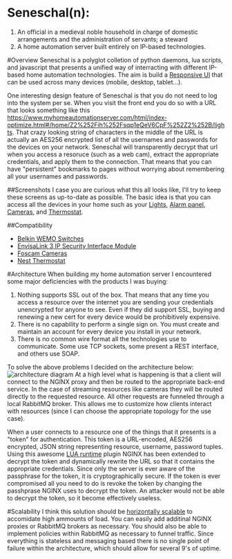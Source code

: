 Seneschal(n):
=====
1. An official in a medieval noble household in charge of domestic arrangements and the administration of servants; a steward
2. A home automation server built entirely on IP-based technologies. 

#Overview
Seneschal is a polyglot colletion of python daemons, lua scripts, and javascript that  presents a unified way of interracting with different IP-based home automation technologies. The aim is build a [Responsive UI] that can be used across many devices (mobile, desktop, tablet...). 

One interesting design feature of Seneschal is that you do not need to log into the system per se. When you visit the front end you do so with a URL that looks something like this https://www.myhomeautomationserver.com/html/index-optimize.html#/home/Z2%252Fih%252Fsqp1eQeV6CpF%252Z2%252B/lights. That crazy looking string of characters in the middle of the URL is actually an AES256 encrypted list of all the usernames and passwords for the devices on your network. Seneschal will transparently decrypt that url when you access a resoruce (such as a web cam), extract the appropriate credentials, and apply them to the connection. That means that you can have "persistent" bookmarks to pages without worrying about remembering all your usernames and passwords. 

##Screenshots
I case you are curious what this all looks like, I'll try to keep these screens as up-to-date as possible. The basic idea is that you can access all the devices in your home such as your  [Lights], [Alarm panel], [Cameras], and [Thermostat].

##Compatibility
- [Belkin WEMO Switches]
- [EnvisaLink 3 IP Security Interface Module]
- [Foscam Cameras]
- [Nest Thermostat]

#Architecture
When building my home automation server I encountered some major deficiencies with the products I was buying:

1. Nothing supports SSL out of the box. That means that any time you access a resource over the internet you are sending your credentials unencrypted for anyone to see. Even if they did support SSL, buying and renewing a new cert for every device would be prohibitively expensive. 
2. There is no capability to perform a single sign on. You must create and maintain an account for every device you install in your network. 
3. There is no common wire format all the technologies use to communicate. Some use TCP sockets, some present a REST interface, and others use SOAP. 

To solve the above problems I decided on the architecture below:
![architecture diagram](https://raw.github.com/dretay/seneschal/master/imgs/seneschal_architecture.png)
At a high level what is happening is that a client will connect to the NGINX proxy and then be routed to the appropriate back-end service. In the case of streaming resources like cameras they will be routed directly to the requested resource. All other requests are funneled through a local RabbitMQ broker. This allows me to customize how clients interact with resources (since I can choose the appropriate topology for the use case). 

When a user connects to a resource one of the things that it presents is a "token" for authentication. This token is a URL-encoded, AES256 encrypted, JSON string representing resource, username, password tuples. Using this awesome [LUA runtime] plugin NGINX has been extended to decrypt the token and dynamically rewrite the URL so that it contains the appropriate credentials. Since only the server is ever aware of the passphrase for the token, it is cryptographically secure. If the token is ever compromised all you need to do is revoke the token by changing the passhprase NGINX uses to decrypt the token. An attacker would not be able to decrypt the token, so it become effectively useless.  

#Scalability
I think this solution should be [horizontally scalable] to accomidate high ammounts of load. You can easily add additinal NGINX proxies or RabbitMQ brokers as necessary. You should also be able to implement policies within RabbitMQ as necessary to funnel traffic. Since everything is stateless and messaging based there is no single point of failure within the architecture, which should allow for several 9's of uptime. 
 
[Alarm panel]:https://raw.github.com/dretay/seneschal/master/imgs/alarm.png
[cameras]:https://raw.github.com/dretay/seneschal/master/imgs/cameras.png
[lights]:https://raw.github.com/dretay/seneschal/master/imgs/lights.png
[menu system]:https://raw.github.com/dretay/seneschal/master/imgs/menu.png
[thermostat]:https://raw.github.com/dretay/seneschal/master/imgs/thermostat.png
[Belkin WEMO Switches]:http://www.belkin.com/us/Products/home-automation/c/wemo-home-automation/
[EnvisaLink 3 IP Security Interface Module]:http://www.eyezon.com/
[Foscam Cameras]:http://foscam.us/
[Nest Thermostat]:https://nest.com/
[Responsive UI]:http://en.wikipedia.org/wiki/Responsive_web_design
[LUA runtime]:https://github.com/chaoslawful/lua-nginx-module
[horizontally scalable]:http://en.wikipedia.org/wiki/Scalability
